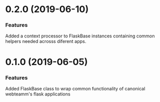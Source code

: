 # 0.2.0 (2019-06-10)

### Features
Added a context processor to FlaskBase instances containing common helpers needed acrosss
diferent apps.

# 0.1.0 (2019-06-05)

### Features
Added FlaskBase class to wrap common functionality of canonical webteamm's flask applications
